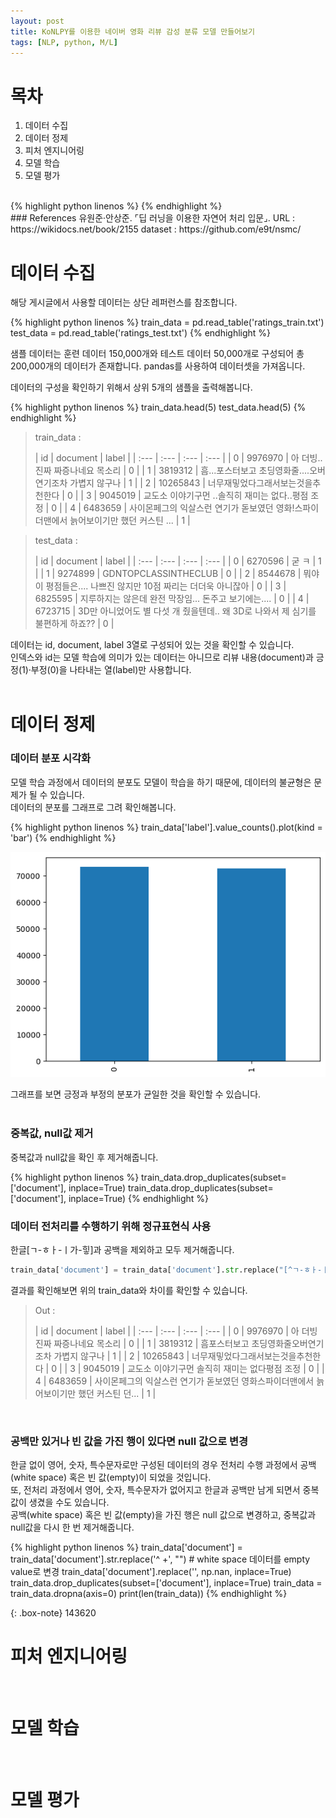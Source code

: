 ```yaml
---
layout: post
title: KoNLPY를 이용한 네이버 영화 리뷰 감성 분류 모델 만들어보기
tags: [NLP, python, M/L]
---
```


# 목차

1. 데이터 수집
2. 데이터 정제
3. 피처 엔지니어링
4. 모델 학습
5. 모델 평가
<br>
{% highlight python linenos %}
{% endhighlight %}

<br>
### References
유원준·안상준.  ⌜딥 러닝을 이용한 자연어 처리 입문⌟.   
URL : https://wikidocs.net/book/2155   
dataset : https://github.com/e9t/nsmc/   
<br>

# 데이터 수집
해당 게시글에서 사용할 데이터는 상단 레퍼런스를 참조합니다.   

{% highlight python linenos %}
train_data = pd.read_table('ratings_train.txt')
test_data = pd.read_table('ratings_test.txt')
{% endhighlight %}

샘플 데이터는 훈련 데이터 150,000개와  테스트 데이터 50,000개로 구성되어 총 200,000개의 데이터가 존재합니다.
pandas를 사용하여 데이터셋을 가져옵니다.   

데이터의 구성을 확인하기 위해서 상위 5개의 샘플을 출력해봅니다.   

{% highlight python linenos %}
train_data.head(5)
test_data.head(5)
{% endhighlight %}

>train_data : 
>
>| id | document | label |
>| :--- | :--- | :--- | :--- |
>| 0 | 9976970 | 아 더빙.. 진짜 짜증나네요 목소리 | 0 |
>| 1 | 3819312 | 흠...포스터보고 초딩영화줄....오버연기조차 가볍지 않구나 | 1 |
>| 2 | 10265843 | 너무재밓었다그래서보는것을추천한다 | 0 |
>| 3 | 9045019 | 교도소 이야기구먼 ..솔직히 재미는 없다..평점 조정 | 0 |
>| 4 | 6483659 | 사이몬페그의 익살스런 연기가 돋보였던 영화!스파이더맨에서 늙어보이기만 했던 커스틴 ... | 1 |

>test_data : 
>
>| id | document | label |
>| :--- | :--- | :--- | :--- |
>| 0	| 6270596	| 굳 ㅋ	| 1 |
>| 1	| 9274899	| GDNTOPCLASSINTHECLUB	| 0 |
>| 2	| 8544678	| 뭐야 이 평점들은.... 나쁘진 않지만 10점 짜리는 더더욱 아니잖아	| 0 |
>| 3	| 6825595	| 지루하지는 않은데 완전 막장임... 돈주고 보기에는....	| 0 |
>| 4	| 6723715	| 3D만 아니었어도 별 다섯 개 줬을텐데.. 왜 3D로 나와서 제 심기를 불편하게 하죠??	| 0 |

데이터는 id, document, label 3열로 구성되어 있는 것을 확인할 수 있습니다.   
인덱스와 id는 모델 학습에 의미가 있는 데이터는 아니므로 리뷰 내용(document)과 긍정(1)·부정(0)을 나타내는 열(label)만 사용합니다.   
<br>

# 데이터 정제
### 데이터 분포 시각화
모델 학습 과정에서 데이터의 분포도 모델이 학습을 하기 때문에, 데이터의 불균형은 문제가 될 수 있습니다.   
데이터의 분포를 그래프로 그려 확인해봅니다.   

{% highlight python linenos %}
train_data['label'].value_counts().plot(kind = 'bar')
{% endhighlight %}

![graph](/assets/img/posts/img_01.png)

그래프를 보면 긍정과 부정의 분포가 균일한 것을 확인할 수 있습니다.   
<br>

### 중복값, null값 제거
중복값과 null값을 확인 후 제거해줍니다.   

{% highlight python linenos %}
train_data.drop_duplicates(subset=['document'], inplace=True)
train_data.drop_duplicates(subset=['document'], inplace=True)
{% endhighlight %}
<br>

### 데이터 전처리를 수행하기 위해 정규표현식 사용
한글[ㄱ-ㅎㅏ-ㅣ가-힣]과 공백을 제외하고 모두 제거해줍니다.   

```python
train_data['document'] = train_data['document'].str.replace("[^ㄱ-ㅎㅏ-ㅣ가-힣 ]","")
```
결과를 확인해보면 위의 train_data와 차이를 확인할 수 있습니다.   

>Out : 
>
>| id | document | label |
>| :--- | :--- | :--- | :--- |
>| 0 | 9976970 | 아 더빙 진짜 짜증나네요 목소리 | 0 |
>| 1 | 3819312 | 흠포스터보고 초딩영화줄오버연기조차 가볍지 않구나 | 1 |
>| 2 | 10265843 | 너무재밓었다그래서보는것을추천한다 | 0 |
>| 3 | 9045019 | 교도소 이야기구먼 솔직히 재미는 없다평점 조정 | 0 |
>| 4 | 6483659 | 사이몬페그의 익살스런 연기가 돋보였던 영화스파이더맨에서 늙어보이기만 했던 커스틴 던... | 1 |

<br>

### 공백만 있거나 빈 값을 가진 행이 있다면 null 값으로 변경
한글 없이 영어, 숫자, 특수문자로만 구성된 데이터의 경우 전처리 수행 과정에서 공백(white space) 혹은 빈 값(empty)이 되었을 것입니다.   
또, 전처리 과정에서 영어, 숫자, 특수문자가 없어지고 한글과 공백만 남게 되면서 중복값이 생겼을 수도 있습니다.   
공백(white space) 혹은 빈 값(empty)을 가진 행은 null 값으로 변경하고, 중복값과 null값을 다시 한 번 제거해줍니다.   

{% highlight python linenos %}
train_data['document'] = train_data['document'].str.replace('^ +', "") # white space 데이터를 empty value로 변경
train_data['document'].replace('', np.nan, inplace=True)
train_data.drop_duplicates(subset=['document'], inplace=True)
train_data = train_data.dropna(axis=0)
print(len(train_data))
{% endhighlight %}

{: .box-note}
143620   


# 피처 엔지니어링

<br>

# 모델 학습

<br>

# 모델 평가

<br>


